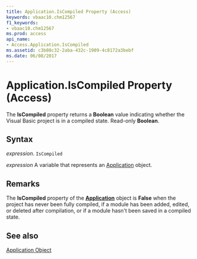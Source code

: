 ```yaml
---
title: Application.IsCompiled Property (Access)
keywords: vbaac10.chm12567
f1_keywords:
- vbaac10.chm12567
ms.prod: access
api_name:
- Access.Application.IsCompiled
ms.assetid: c3b80c32-2aba-432c-1909-4c8172a3bebf
ms.date: 06/08/2017
---
```



# Application.IsCompiled Property (Access)

The  **IsCompiled** property returns a **Boolean** value indicating whether the Visual Basic project is in a compiled state. Read-only **Boolean**.


## Syntax

 _expression_. `IsCompiled`

 _expression_ A variable that represents an [Application](Access.Application.md) object.


## Remarks

The  **IsCompiled** property of the **[Application](Access.Application.md)** object is **False** when the project has never been fully compiled, if a module has been added, edited, or deleted after compilation, or if a module hasn't been saved in a compiled state.


## See also


[Application Object](Access.Application.md)

